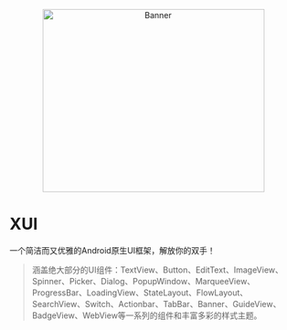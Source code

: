 <p align="center">
  <img src="https://github.com/xuexiangjys/XUI/blob/master/art/app_logo_xui.png" width="388" height="321" alt="Banner" />
</p>

# XUI

一个简洁而又优雅的Android原生UI框架，解放你的双手！

> 涵盖绝大部分的UI组件：TextView、Button、EditText、ImageView、Spinner、Picker、Dialog、PopupWindow、MarqueeView、ProgressBar、LoadingView、StateLayout、FlowLayout、SearchView、Switch、Actionbar、TabBar、Banner、GuideView、BadgeView、WebView等一系列的组件和丰富多彩的样式主题。

